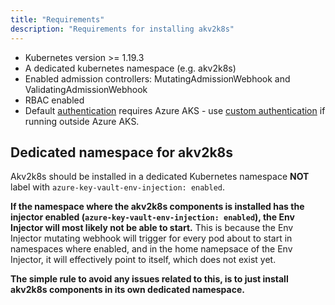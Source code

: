 ```yaml
---
title: "Requirements"
description: "Requirements for installing akv2k8s"
---
```


* Kubernetes version >= 1.19.3
* A dedicated kubernetes namespace (e.g. akv2k8s)
* Enabled admission controllers: MutatingAdmissionWebhook and ValidatingAdmissionWebhook
* RBAC enabled
* Default [authentication](../security/authentication) requires Azure AKS - use [custom authentication](../security/authentication) if running outside Azure AKS.

## Dedicated namespace for akv2k8s

Akv2k8s should be installed in a dedicated Kubernetes namespace **NOT** label with `azure-key-vault-env-injection: enabled`.

**If the namespace where the akv2k8s components is installed has the injector enabled (`azure-key-vault-env-injection: enabled`), the Env Injector will most likely not be able to start.** This is because the Env Injector mutating webhook will trigger for every pod about to start in namespaces where enabled, and in the home namepsace of the Env Injector, it will effectively point to itself, which does not exist yet.

**The simple rule to avoid any issues related to this, is to just install akv2k8s components in its own dedicated namespace.**